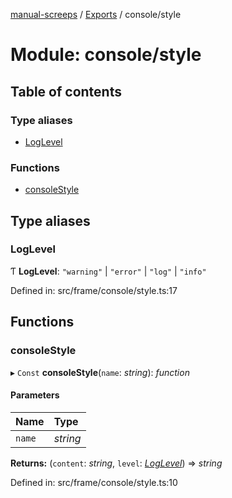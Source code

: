 [manual-screeps](../README.md) / [Exports](../modules.md) / console/style

# Module: console/style

## Table of contents

### Type aliases

- [LogLevel](console_style.md#loglevel)

### Functions

- [consoleStyle](console_style.md#consolestyle)

## Type aliases

### LogLevel

Ƭ **LogLevel**: ``"warning"`` \| ``"error"`` \| ``"log"`` \| ``"info"``

Defined in: src/frame/console/style.ts:17

## Functions

### consoleStyle

▸ `Const` **consoleStyle**(`name`: *string*): *function*

#### Parameters

| Name | Type |
| :------ | :------ |
| `name` | *string* |

**Returns:** (`content`: *string*, `level`: [*LogLevel*](console_style.md#loglevel)) => *string*

Defined in: src/frame/console/style.ts:10
